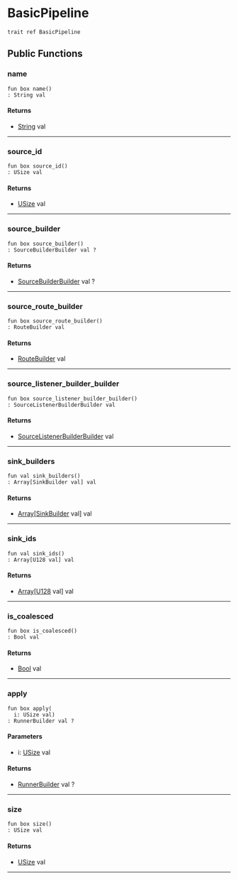 # BasicPipeline

```pony
trait ref BasicPipeline
```

## Public Functions

### name

```pony
fun box name()
: String val
```

#### Returns

* [String](builtin-String) val

---

### source_id

```pony
fun box source_id()
: USize val
```

#### Returns

* [USize](builtin-USize) val

---

### source_builder

```pony
fun box source_builder()
: SourceBuilderBuilder val ?
```

#### Returns

* [SourceBuilderBuilder](wallaroo-core-source-SourceBuilderBuilder) val ?

---

### source_route_builder

```pony
fun box source_route_builder()
: RouteBuilder val
```

#### Returns

* [RouteBuilder](wallaroo-core-routing-RouteBuilder) val

---

### source_listener_builder_builder

```pony
fun box source_listener_builder_builder()
: SourceListenerBuilderBuilder val
```

#### Returns

* [SourceListenerBuilderBuilder](wallaroo-core-source-SourceListenerBuilderBuilder) val

---

### sink_builders

```pony
fun val sink_builders()
: Array[SinkBuilder val] val
```

#### Returns

* [Array](builtin-Array)\[[SinkBuilder](wallaroo-core-sink-SinkBuilder) val\] val

---

### sink_ids

```pony
fun val sink_ids()
: Array[U128 val] val
```

#### Returns

* [Array](builtin-Array)\[[U128](builtin-U128) val\] val

---

### is_coalesced

```pony
fun box is_coalesced()
: Bool val
```

#### Returns

* [Bool](builtin-Bool) val

---

### apply

```pony
fun box apply(
  i: USize val)
: RunnerBuilder val ?
```
#### Parameters

*   i: [USize](builtin-USize) val

#### Returns

* [RunnerBuilder](wallaroo-core-topology-RunnerBuilder) val ?

---

### size

```pony
fun box size()
: USize val
```

#### Returns

* [USize](builtin-USize) val

---

